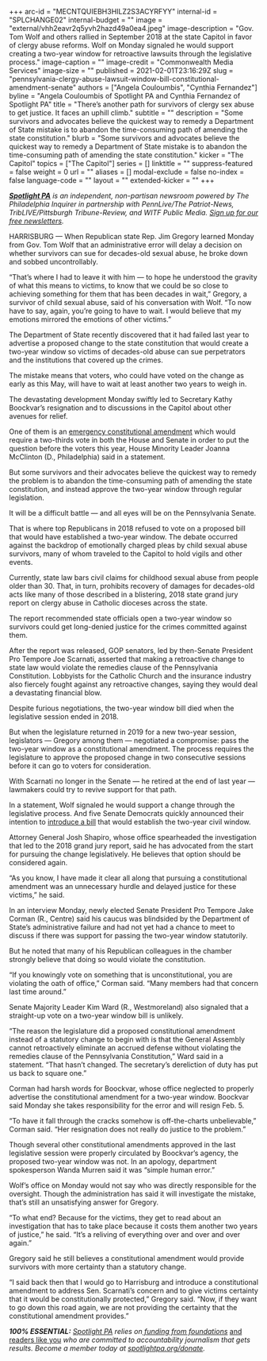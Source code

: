 +++
arc-id = "MECNTQUIEBH3HILZ2S3ACYRFYY"
internal-id = "SPLCHANGE02"
internal-budget = ""
image = "external/vhh2eavr2q5yvh2hazd49a0ea4.jpeg"
image-description = "Gov. Tom Wolf and others rallied in September 2018 at the state Capitol in favor of clergy abuse reforms. Wolf on Monday signaled he would support creating a two-year window for retroactive lawsuits through the legislative process."
image-caption = ""
image-credit = "Commonwealth Media Services"
image-size = ""
published = 2021-02-01T23:16:29Z
slug = "pennsylvania-clergy-abuse-lawsuit-window-bill-constitutional-amendment-senate"
authors = ["Angela Couloumbis", "Cynthia Fernandez"]
byline = "Angela Couloumbis of Spotlight PA and Cynthia Fernandez of Spotlight PA"
title = "There’s another path for survivors of clergy sex abuse to get justice. It faces an uphill climb."
subtitle = ""
description = "Some survivors and advocates believe the quickest way to remedy a Department of State mistake is to abandon the time-consuming path of amending the state constitution."
blurb = "Some survivors and advocates believe the quickest way to remedy a Department of State mistake is to abandon the time-consuming path of amending the state constitution."
kicker = "The Capitol"
topics = ["The Capitol"]
series = []
linktitle = ""
suppress-featured = false
weight = 0
url = ""
aliases = []
modal-exclude = false
no-index = false
language-code = ""
layout = ""
extended-kicker = ""
+++

<a href="https://lesspage.com/"><i><b>Spotlight PA</b></i></a><i> is an independent, non-partisan newsroom powered by The Philadelphia Inquirer in partnership with PennLive/The Patriot-News, TribLIVE/Pittsburgh Tribune-Review, and WITF Public Media. </i><a href="https://lesspage.com/newsletters"><i>Sign up for our free newsletters</i></a><i>.</i>

HARRISBURG — When Republican state Rep. Jim Gregory learned Monday from Gov. Tom Wolf that an administrative error will delay a decision on whether survivors can sue for decades-old sexual abuse, he broke down and sobbed uncontrollably.

“That’s where I had to leave it with him — to hope he understood the gravity of what this means to victims, to know that we could be so close to achieving something for them that has been decades in wait,” Gregory, a survivor of child sexual abuse, said of his conversation with Wolf. “To now have to say, again, you’re going to have to wait. I would believe that my emotions mirrored the emotions of other victims.”

The Department of State recently discovered that it had failed last year to advertise a proposed change to the state constitution that would create a two-year window so victims of decades-old abuse can sue perpetrators and the institutions that covered up the crimes.

The mistake means that voters, who could have voted on the change as early as this May, will have to wait at least another two years to weigh in.

The devastating development Monday swiftly led to Secretary Kathy Boockvar’s resignation and to discussions in the Capitol about other avenues for relief.

One of them is an <a href="https://www.legis.state.pa.us/cfdocs/legis/LI/consCheck.cfm?txtType=HTM&ttl=00&div=0&chpt=11">emergency constitutional amendment</a> which would require a two-thirds vote in both the House and Senate in order to put the question before the voters this year, House Minority Leader Joanna McClinton (D., Philadelphia) said in a statement.

<script src="https://lesspage.com/embed.js" async></script><div data-spl-embed-version="1" data-spl-src="https://lesspage.com/embeds/newsletter/"></div>

But some survivors and their advocates believe the quickest way to remedy the problem is to abandon the time-consuming path of amending the state constitution, and instead approve the two-year window through regular legislation.

It will be a difficult battle — and all eyes will be on the Pennsylvania Senate.

That is where top Republicans in 2018 refused to vote on a proposed bill that would have established a two-year window. The debate occurred against the backdrop of emotionally charged pleas by child sexual abuse survivors, many of whom traveled to the Capitol to hold vigils and other events.

Currently, state law bars civil claims for childhood sexual abuse from people older than 30. That, in turn, prohibits recovery of damages for decades-old acts like many of those described in a blistering, 2018 state grand jury report on clergy abuse in Catholic dioceses across the state.

The report recommended state officials open a two-year window so survivors could get long-denied justice for the crimes committed against them.

After the report was released, GOP senators, led by then-Senate President Pro Tempore Joe Scarnati, asserted that making a retroactive change to state law would violate the remedies clause of the Pennsylvania Constitution. Lobbyists for the Catholic Church and the insurance industry also fiercely fought against any retroactive changes, saying they would deal a devastating financial blow.

Despite furious negotiations, the two-year window bill died when the legislative session ended in 2018.

But when the legislature returned in 2019 for a new two-year session, legislators — Gregory among them — negotiated a compromise: pass the two-year window as a constitutional amendment. The process requires the legislature to approve the proposed change in two consecutive sessions before it can go to voters for consideration.

With Scarnati no longer in the Senate — he retired at the end of last year — lawmakers could try to revive support for that path.

In a statement, Wolf signaled he would support a change through the legislative process. And five Senate Democrats quickly announced their intention to <a href="https://www.legis.state.pa.us/cfdocs/Legis/CSM/showMemoPublic.cfm?chamber=S&SPick=20210&cosponId=34510">introduce a bill</a> that would establish the two-year civil window.

Attorney General Josh Shapiro, whose office spearheaded the investigation that led to the 2018 grand jury report, said he has advocated from the start for pursuing the change legislatively. He believes that option should be considered again.

“As you know, I have made it clear all along that pursuing a constitutional amendment was an unnecessary hurdle and delayed justice for these victims,” he said.

In an interview Monday, newly elected Senate President Pro Tempore Jake Corman (R., Centre) said his caucus was blindsided by the Department of State’s administrative failure and had not yet had a chance to meet to discuss if there was support for passing the two-year window statutorily.

But he noted that many of his Republican colleagues in the chamber strongly believe that doing so would violate the constitution.

“If you knowingly vote on something that is unconstitutional, you are violating the oath of office,” Corman said. “Many members had that concern last time around.”

Senate Majority Leader Kim Ward (R., Westmoreland) also signaled that a straight-up vote on a two-year window bill is unlikely.

“The reason the legislature did a proposed constitutional amendment instead of a statutory change to begin with is that the General Assembly cannot retroactively eliminate an accrued defense without violating the remedies clause of the Pennsylvania Constitution,” Ward said in a statement. “That hasn’t changed. The secretary’s dereliction of duty has put us back to square one.”

Corman had harsh words for Boockvar, whose office neglected to properly advertise the constitutional amendment for a two-year window. Boockvar said Monday she takes responsibility for the error and will resign Feb. 5.

“To have it fall through the cracks somehow is off-the-charts unbelievable,” Corman said. “Her resignation does not really do justice to the problem.”

<script src="https://lesspage.com/embed.js" async></script><div data-spl-embed-version="1" data-spl-src="https://lesspage.com/embeds/donate/?teaser_text=Spotlight%20PA%20provides%20essential%2C%20public-service%20journalism%20thanks%20to%20readers%20like%20you.%20Help%20us%20continue%20that%20work."></div>

Though several other constitutional amendments approved in the last legislative session were properly circulated by Boockvar’s agency, the proposed two-year window was not. In an apology, department spokesperson Wanda Murren said it was “simple human error.”

Wolf’s office on Monday would not say who was directly responsible for the oversight. Though the administration has said it will investigate the mistake, that’s still an unsatisfying answer for Gregory.

“To what end? Because for the victims, they get to read about an investigation that has to take place because it costs them another two years of justice,” he said. “It’s a reliving of everything over and over and over again.”

Gregory said he still believes a constitutional amendment would provide survivors with more certainty than a statutory change.

“I said back then that I would go to Harrisburg and introduce a constitutional amendment to address Sen. Scarnati’s concern and to give victims certainty that it would be constitutionally protected,” Gregory said. “Now, if they want to go down this road again, we are not providing the certainty that the constitutional amendment provides.”

<i><b>100% ESSENTIAL:</b></i><i> </i><a href="https://lesspage.com/"><i>Spotlight PA</i></a><i> relies on</i><a href="https://lesspage.com/support"><i> funding from foundations</i></a><i> </i><a href="https://lesspage.com/support">and readers like you</a><i> who are committed to accountability journalism that gets results. Become a member today at </i><a href="http://checkout.fundjournalism.org/memberform?org_id=spotlightpa&campaign=701f4000000TVuIAAW"><i>spotlightpa.org/donate</i></a><i>.</i>
